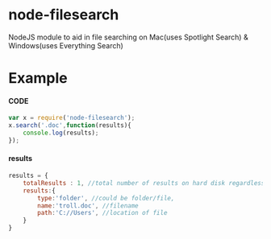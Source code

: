 node-filesearch
===============

NodeJS module to aid in file searching on Mac(uses Spotlight Search) &amp; Windows(uses Everything Search)

Example
===============
#### CODE

```javascript
var x = require('node-filesearch');
x.search('.doc',function(results){
	console.log(results);
});
```
#### results

```javascript
results = {
	totalResults : 1, //total number of results on hard disk regardless of max result limit
	results:{
		type:'folder', //could be folder/file,
		name:'troll.doc', //filename
		path:'C://Users', //location of file
	}
}
```
